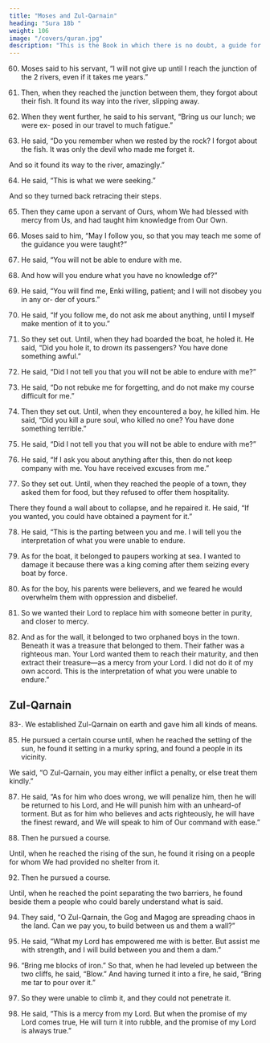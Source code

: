 ```yaml
---
title: "Moses and Zul-Qarnain"
heading: "Sura 18b "
weight: 106
image: "/covers/quran.jpg"
description: "This is the Book in which there is no doubt, a guide for the righteous."
---
```



60. Moses said to his servant, “I will not give up until I reach the junction of the 2 rivers, even if it takes me years.” 

61. Then, when they reached the junction between them, they forgot about their fish. It found its way into the river, slipping away.

62. When they went further, he said to his servant, “Bring us our lunch; we were ex-
posed in our travel to much fatigue.”

63. He said, “Do you remember when we rested by the rock? I forgot about the fish. It
was only the devil who made me forget it.

And so it found its way to the river, amazingly.”

64. He said, “This is what we were seeking.”

And so they turned back retracing their steps.

65. Then they came upon a servant of Ours,
whom We had blessed with mercy from Us, and had taught him knowledge from Our Own.

66. Moses said to him, “May I follow you, so that you may teach me some of the guidance
you were taught?”

67. He said, “You will not be able to endure with me.
68. And how will you endure what you have no knowledge of?”
69. He said, “You will find me, Enki willing,
patient; and I will not disobey you in any or-
der of yours.”
70. He said, “If you follow me, do not ask me
about anything, until I myself make mention
of it to you.”

71. So they set out. Until, when they had boarded the boat, he holed it. He said, “Did
you hole it, to drown its passengers? You have done something awful.”

72. He said, “Did I not tell you that you will not be able to endure with me?”

73. He said, “Do not rebuke me for forgetting, and do not make my course difficult for me.”
74. Then they set out. Until, when they encountered a boy, he killed him. He said, “Did
you kill a pure soul, who killed no one? You
have done something terrible.”

75. He said, “Did I not tell you that you will not be able to endure with me?”
76. He said, “If I ask you about anything after this, then do not keep company with me. You
have received excuses from me.”

77. So they set out. Until, when they reached the people of a town, they asked them for
food, but they refused to offer them hospitality. 

There they found a wall about to collapse, and he repaired it. He said, “If you wanted,
you could have obtained a payment for it.”

78. He said, “This is the parting between you and me. I will tell you the interpretation of
what you were unable to endure.

79. As for the boat, it belonged to paupers working at sea. I wanted to damage it because
there was a king coming after them seizing every boat by force.

80. As for the boy, his parents were believers,
and we feared he would overwhelm them with oppression and disbelief.

81. So we wanted their Lord to replace him with someone better in purity, and closer to mercy.

82. And as for the wall, it belonged to two orphaned boys in the town. Beneath it was a
treasure that belonged to them. Their father was a righteous man. Your Lord wanted them
to reach their maturity, and then extract their treasure—as a mercy from your Lord. I did
not do it of my own accord. This is the interpretation of what you were unable to endure.”


## Zul-Qarnain

83-. We established Zul-Qarnain on earth and gave him all kinds of means.

85. He pursued a certain course until, when he reached the setting of the sun, he found it setting in a murky spring, and found a people in its vicinity. 

We said, “O Zul-Qarnain, you may either inflict a penalty, or else treat them kindly.”

87. He said, “As for him who does wrong, we will penalize him, then he will be returned to his Lord, and He will punish him with an unheard-of torment. But as for him who believes and acts righteously, he will have the finest reward, and We
will speak to him of Our command with ease.”

89. Then he pursued a course.

Until, when he reached the rising of the
sun, he found it rising on a people for whom We had provided no shelter from it.

92. Then he pursued a course.

Until, when he reached the point separating the two barriers, he found beside them a people who could barely understand what is
said.

94. They said, “O Zul-Qarnain, the Gog and Magog are spreading chaos in the land. Can we pay you, to build between us and them a wall?”

95. He said, “What my Lord has empowered me with is better. But assist me with strength, and I will build between you and them a dam.”

96. “Bring me blocks of iron.” So that, when he had leveled up between the two cliffs, he said,
“Blow.” And having turned it into a fire, he said, “Bring me tar to pour over it.”

97. So they were unable to climb it, and they could not penetrate it.

98. He said, “This is a mercy from my Lord. But when the promise of my Lord comes true,
He will turn it into rubble, and the promise of my Lord is always true.”

<!-- 99. On that Day, We will leave them surging upon one another. And the Trumpet will be
blown, and We will gather them together.

100. On that Day, We will present the disbelievers to Hell, all displayed.
101. Those whose eyes were screened to My message, and were unable to hear.
102. Do those who disbelieve think that they
can take My servants for masters instead of
Me? We have prepared Hell for the hospital-
ity of the faithless.

103. Say, “Shall We inform you of the greatest
losers in their works?”
104. “Those whose efforts in this world are
misguided, while they assume that they are
doing well.”
105. It is they who rejected the communica-
tions of their Lord, and the encounter with
Him. So their works are in vain. And on the
Day of Resurrection, We will consider them
of no weight.
106. That is their requital—Hell—on account
of their disbelief, and their taking My revela-
tions and My messengers in mockery.
107. As for those who believe and do righteous
deeds, they will have the Gardens of Paradise
for hospitality.
108. Abiding therein forever, without desiring
any change therefrom.

109. Say, “If the ocean were ink for the words
of my Lord, the ocean would run out, before
the words of my Lord run out,” even if We
were to bring the like of it in addition to it.

110. Say, “I am only a human being like you, being inspired that your god is One God.
Whoever hopes to meet his Lord, let him
work righteousness, and never associate any-
one with the service of his Lord.” -->
